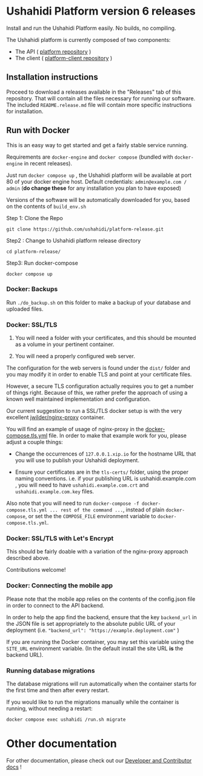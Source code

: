 # Ushahidi Platform version 6 releases

Install and run the Ushahidi Platform easily. No builds, no compiling.

The Ushahidi platform is currently composed of two components:

* The API ( [platform repository](https://github.com/ushahidi/platform) )
* The client ( [platform-client repository](https://github.com/ushahidi/platform-client-mzima) )

## Installation instructions

Proceed to download a releases available in the "Releases" tab of this repository. That will
contain all the files necessary for running our software. The included `README.release.md`
file will contain more specific instructions for installation.

## Run with Docker

This is an easy way to get started and get a fairly stable service running.

Requirements are `docker-engine` and `docker compose` (bundled with `docker-engine` in recent releases).

Just run `docker compose up` , the Ushahidi platform will be available at port 80 of your
docker engine host. Default credentials: `admin@example.com / admin` (**do change these** for any
installation you plan to have exposed)

Versions of the software will be automatically downloaded for you, based on the contents
of `build_env.sh` 

Step 1: Clone the Repo

`git clone https://github.com/ushahidi/platform-release.git`

Step2 : Change to Ushahidi platform release directory 

`cd platform-release/`

Step3: Run docker-compose 

`docker compose up`

### Docker: Backups

Run `./do_backup.sh` on this folder to make a backup of your database and uploaded files.

### Docker: SSL/TLS

1. You will need a folder with your certificates, and this should be mounted as a volume
   in your pertinent container.

2. You will need a properly configured web server.

The configuration for the web servers is found under the `dist/` folder and you may modify
it in order to enable TLS and point at your certificate files.

However, a secure TLS configuration actually requires you to get a number of things right.
Because of this, we rather prefer the approach of using a known well maintained
implementation and configuration. 

Our current suggestion to run a SSL/TLS docker setup is with the very excellent
[jwilder/nginx-proxy](https://github.com/jwilder/nginx-proxy) container.

You will find an example of usage of nginx-proxy in the [docker-compose.tls.yml](docker-compose.tls.yml)
file. In order to make that example work for you, please adjust a couple things:

* Change the occurrences of `127.0.0.1.xip.io` for the hostname URL that you will
  use to publish your Ushahidi deployment.

* Ensure your certificates are in the `tls-certs/` folder, using the proper naming
  conventions. i.e. if your publishing URL is ushahidi.example.com , you will need to have
  `ushahidi.example.com.crt` and `ushahidi.example.com.key` files.

Also note that you will need to run
`docker-compose -f docker-compose.tls.yml ... rest of the command ...`,
instead of plain `docker-compose`, or set the the `COMPOSE_FILE` environment variable
to `docker-compose.tls.yml`.

### Docker: SSL/TLS with Let's Encrypt

This should be fairly doable with a variation of the nginx-proxy approach described above.

Contributions welcome!

### Docker: Connecting the mobile app

Please note that the mobile app relies on the contents of the config.json file in order to
connect to the API backend.

In order to help the app find the backend, ensure that the key `backend_url` in the
JSON file is set appropriately to the absolute public URL of your deployment
(i.e. `"backend_url": "https://example.deployment.com"` )

If you are running the Docker container, you may set this variable using the
`SITE_URL` environment variable. (In the default install the site URL **is** the backend URL).

### Running database migrations

The database migrations will run automatically when the container starts for the first time and then after
every restart.

If you would like to run the migrations manually while the container is running, without needing a restart:

`docker compose exec ushahidi /run.sh migrate`

# Other documentation

For other documentation, please check out our [Developer and Contributor docs](https://docs.ushahidi.com/platform-developer-documentation/v/dev-legacy-v3/development-and-code/setup_alternatives/platform_release_install/) !
